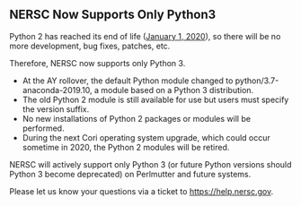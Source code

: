## NERSC Now Supports Only Python3 

Python 2 has reached its end of life ([January 1, 
2020](https://devguide.python.org/#status-of-python-branches)),
so there will be no more development, bug fixes, patches, etc.

Therefore, NERSC now supports only Python 3.
- At the AY rollover, the default Python module changed to 
python/3.7-anaconda-2019.10, a module based on a Python 3 distribution.
- The old Python 2 module is still available for use but users must specify
the version suffix.
- No new installations of Python 2 packages or modules will be performed.
- During the next Cori operating system upgrade, which could occur sometime in
2020, the Python 2 modules will be retired.

NERSC will actively support only Python 3 (or future Python versions should
Python 3 become deprecated) on Perlmutter and future systems.

Please let us know your questions via a ticket to <https://help.nersc.gov>.
